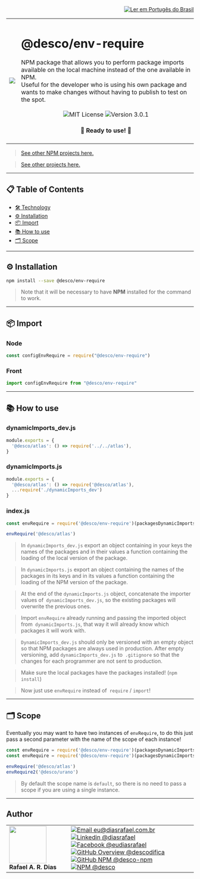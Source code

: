 <div align="right">
  <a href="README.md">
    <img alt="Ler em Portugês do Brasil" src="https://img.shields.io/static/v1?label=&message=Ler+em+Portugu%C3%AAs+do+Brasil&color=green&style=for-the-badge" />
  </a>
</div>

<table>
  <tr>
    <td><img src="https://i.ibb.co/2WJy84f/descoenv-require.png"></td>
    <td>  
      <h1>@desco/env-require</h1>
        NPM package that allows you to perform package imports available on the local machine instead of the one available in NPM.
       <br>
       Useful for the developer who is using his own package and wants to make changes without having to publish to test on the spot.
      <br /><br />
      <div align="center">
        <img alt="MIT License" src="https://img.shields.io/static/v1?label=License&message=MIT&color=green&style=for-the-badge">
        <img alt="Version 3.0.1" src="https://img.shields.io/static/v1?label=Version&message=3.0.1&color=blue&style=for-the-badge">
      </div>
      <h4 align="center"> 
        🚀 Ready to use! 🚀
      </h4>
    </td>
  </tr>
</table>

> <a href="https://github.com/desco-npm" target="_blank">See other NPM projects here.</a>

> <a href="https://github.com/descoifica" target="_blank">See other projects here.</a>

---

## 📋 Table of Contents

- [🛠️ Technology](#Technology)
- [⚙️ Installation](#Installation)
- [📦 Import](#Import)
- [📚 How to use](#How-to-use)
- [🗂️ Scope](#Scope)

---

<a name="Installation"></a>

## ⚙️ Installation

```bash
npm install --save @desco/env-require
```

> Note that it will be necessary to have **NPM** installed for the command to work.

---

<a name="Import"></a>

## 📦 Import

### Node

```js
const configEnvRequire = require("@desco/env-require")
```

### Front

```js
import configEnvRequire from "@desco/env-require"
```

---

<a name="How-To-Use"></a>

## 📚 How to use

### dynamicImports_dev.js


```js
module.exports = {
  '@desco/atlas': () => require('../../atlas'),
}
```

### dynamicImports.js
```js
module.exports = {
  '@desco/atlas': () => require('@desco/atlas'),
  ...require('./dynamicImports_dev')
}
```

### index.js
```js
const envRequire = require('@desco/env-require')(packagesDynamicImports)

envRequire('@desco/atlas')
```

> In `dynamicImports_dev.js` export an object containing in your keys the names of the packages and in their values ​​a function containing the loading of the local version of the package.

> In `dynamicImports.js` export an object containing the names of the packages in its keys and in its values ​​a function containing the loading of the NPM version of the package.

> At the end of the `dynamicImports.js` object, concatenate the importer values ​​of` dynamicImports_dev.js`, so the existing packages will overwrite the previous ones.

> Import `envRequire` already running and passing the imported object from` dynamicImports.js`, that way it will already know which packages it will work with.

> `DynamicImports_dev.js` should only be versioned with an empty object so that NPM packages are always used in production. After empty versioning, add `dynamicImports_dev.js` to` .gitignore` so that the changes for each programmer are not sent to production.

> Make sure the local packages have the packages installed! (`npm install`)

> Now just use `envRequire` instead of` require` / `import`!

---

<a name="Scope"></a>
## 🗂️ Scope

Eventually you may want to have two instances of `envRequire`, to do this just pass a second parameter with the name of the scope of each instance!

```js
const envRequire = require('@desco/env-require')(packagesDynamicImports, 'main)
const envRequire = require('@desco/env-require')(packagesDynamicImports, 'second')

envRequire('@desco/atlas')
envRequire2('@desco/urano')
```

> By default the scope name is `default`, so there is no need to pass a scope if you are using a single instance.

---

## Author

<table>
  <tr>
    <td width="150px">
      <img src="https://scontent.fsdu1-1.fna.fbcdn.net/v/t1.0-9/539886_235546170253505_5977326689811409130_n.jpg?_nc_cat=106&ccb=3&_nc_sid=174925&_nc_eui2=AeGgFWn_fWInwRkTo3mHSP993TbQ0TzG0Y3dNtDRPMbRjS-eZL1tr4I5maqz6O-jva9qWnIxKOsD3UtSm9CTeCys&_nc_ohc=Qw6NaDGrtIgAX9uFF2c&_nc_ht=scontent.fsdu1-1.fna&oh=5ebac9874d7a24e157c8c99fd965c2a4&oe=606539CE" width="100px;" alt=""/>
      <b>Rafael A. R. Dias</b>
    </td>
    <td>  
      <a href="mailto:eu@diasrafael.com.br" target="_blank" >
        <img alt="Email eu@diasrafael.com.br" src="https://img.shields.io/static/v1?label=Email&message=eu@diasrafael.com.br&color=red&logo=gmail&style=for-the-badge">
      </a>
      <a href="https://www.linkedin.com/in/diasrafael/" target="_blank">
        <img alt="Linkedin @diasrafael" src="https://img.shields.io/static/v1?label=Linkedin&message=@diasrafael&color=blue&logo=linkedin&style=for-the-badge">
      </a>
      <a href="https://www.facebook.com/eudiasrafael" target="_blank">
        <img alt="Facebook @eudiasrafael" src="https://img.shields.io/static/v1?label=Facebook&message=@eudiasrafael&color=blue&logo=facebook&style=for-the-badge">
      </a>
      <a href="https://github.com/descodifica" target="_blank">
        <img alt="GitHub Overview @descodifica" src="https://img.shields.io/static/v1?label=GitHub+Overview&message=@descodifica&color=black&logo=github&style=for-the-badge">
      </a>
      <a href="https://github.com/desco-npm" target="_blank">
        <img alt="GitHub NPM @desco-npm" src="https://img.shields.io/static/v1?label=GitHub+NPM&message=@desco-npm&color=black&logo=github&style=for-the-badge">
      </a>
      <a href="https://www.npmjs.com/org/desco" target="_blank">
        <img alt="NPM @desco" src="https://img.shields.io/static/v1?label=NPM&message=@desco&color=red&logo=npm&style=for-the-badge">
      </a>
    </td>
  </tr>
</table>
